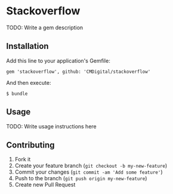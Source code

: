 # Stackoverflow

TODO: Write a gem description

## Installation

Add this line to your application's Gemfile:

    gem 'stackoverflow', github: 'CMDigital/stackoverflow'

And then execute:

    $ bundle

## Usage

TODO: Write usage instructions here

## Contributing

1. Fork it
2. Create your feature branch (`git checkout -b my-new-feature`)
3. Commit your changes (`git commit -am 'Add some feature'`)
4. Push to the branch (`git push origin my-new-feature`)
5. Create new Pull Request

